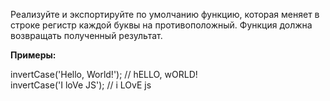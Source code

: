 Реализуйте и экспортируйте по умолчанию функцию, которая меняет в строке регистр каждой буквы на противоположный. Функция должна возвращать полученный результат.

__Примеры:__  

invertCase('Hello, World!');  // hELLO, wORLD!  
invertCase('I loVe JS');  // i LOvE js
